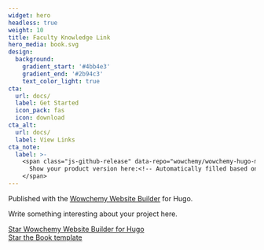 ```yaml
---
widget: hero
headless: true
weight: 10
title: Faculty Knowledge Link
hero_media: book.svg
design:
  background:
    gradient_start: '#4bb4e3'
    gradient_end: '#2b94c3'
    text_color_light: true
cta:
  url: docs/
  label: Get Started
  icon_pack: fas
  icon: download
cta_alt:
  url: docs/
  label: View Links
cta_note:
  label: >-
    <span class="js-github-release" data-repo="wowchemy/wowchemy-hugo-modules">
      Show your product version here:<!-- Automatically filled based on data-repo value -->
    </span>
---
```


Published with the [Wowchemy Website Builder](https://sourcethemes.com/academic/) for Hugo.

Write something interesting about your project here.

<a class="github-button" href="http://www.cba.edu.kw/COBA/AcademicsAffairs/index.htm" data-icon="octicon-star" data-size="large" data-show-count="true" aria-label="CBA Academic Affairs">Star Wowchemy Website Builder for Hugo</a><br><a class="github-button" href="https://portal.ku.edu.kw/" data-icon="octicon-star" data-size="large" data-show-count="true" aria-label="Kuwait University Portal">Star the Book template</a><script async defer src="https://buttons.github.io/buttons.js"></script>

